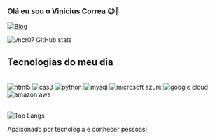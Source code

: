 ### Olá eu sou o Vinicius Correa 😉🤟

[![Blog](https://img.shields.io/badge/LinkedIn-0077B5?style=for-the-badge&logo=linkedin&logoColor=white)](https://www.linkedin.com/in/vinicius-correa-468194218/)

![vncr07 GitHub stats](https://github-readme-stats.vercel.app/api?username=vncr07&show_icons=true&theme=dracula)

## Tecnologias do meu dia

<div style="display: inline_block"><br/>
	<img align="center" alt="html5" src="https://img.shields.io/badge/HTML5-E34F26?style=for-the-badge&logo=html5&logoColor=white" />
	<img align="center" alt="css3" src="https://img.shields.io/badge/CSS3-1572B6?style=for-the-badge&logo=css3&logoColor=white" />
	<img align="center" alt="python" src="https://img.shields.io/badge/Python-14354C?style=for-the-badge&logo=python&logoColor=white" />
	<img align="center" alt="mysql" src="https://img.shields.io/badge/MySQL-00000F?style=for-the-badge&logo=mysql&logoColor=white" />
	<img align="center" alt="microsoft azure" src="https://img.shields.io/badge/Microsoft_Azure-0089D6?style=for-the-badge&logo=microsoft-azure&logoColor=white" />
	<img align="center" alt="google cloud" src="https://img.shields.io/badge/Google_Cloud-4285F4?style=for-the-badge&logo=google-cloud&logoColor=white" />
	<img align="center" alt="amazon aws" src="https://img.shields.io/badge/Amazon_AWS-232F3E?style=for-the-badge&logo=amazon-aws&logoColor=white" />
</div><br/>

![Top Langs](https://github-readme-stats.vercel.app/api/top-langs/?username=anuraghazra&layout=compact)

Apaixonado por tecnologia e conhecer pessoas!
